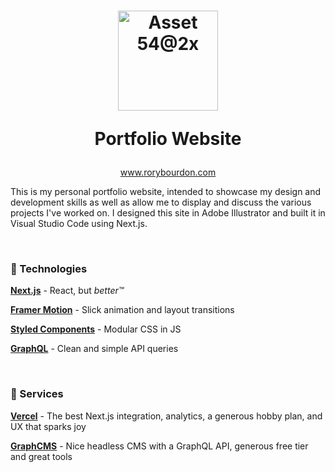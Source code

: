 # <p align="center"><img align="center" width="160" alt="Asset 54@2x" src="https://user-images.githubusercontent.com/3112707/144092189-70e937f7-8550-4ccd-97ed-8f333f9d79f3.png"></p><p align="center">Portfolio Website</p>

<p align="center"><a href="https://www.rorybourdon.com">www.rorybourdon.com</a></p>

This is my personal portfolio website, intended to showcase my design and development skills as well as allow me to display and discuss the various projects I've worked on. I designed this site in Adobe Illustrator and built it in Visual Studio Code using Next.js.

&nbsp;

### :wrench: Technologies

**[Next.js](https://github.com/vercel/next.js)** - React, but *better:tm:*

**[Framer Motion](https://github.com/framer/motion)** - Slick animation and layout transitions

**[Styled Components](https://github.com/styled-components/styled-components)** - Modular CSS in JS

**[GraphQL](https://graphql.org/)** - Clean and simple API queries

&nbsp;

### :electric_plug: Services
**[Vercel](https://vercel.com/)** - The best Next.js integration, analytics, a generous hobby plan, and UX that sparks joy

**[GraphCMS](https://graphcms.com/)** - Nice headless CMS with a GraphQL API, generous free tier and great tools
